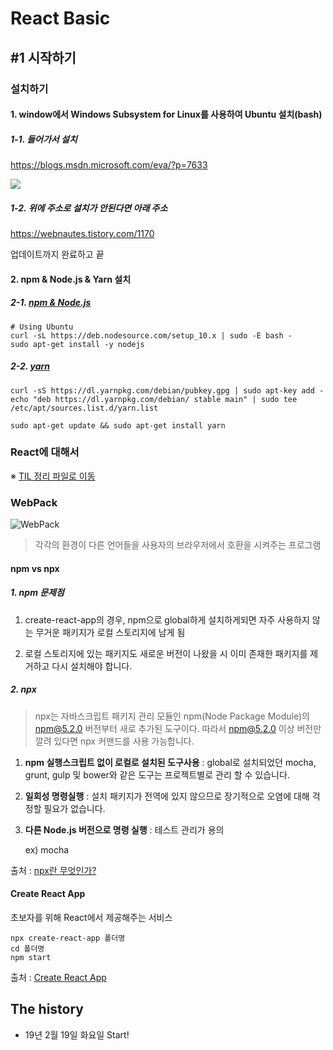 # React Basic

## #1 시작하기

### 설치하기

#### 1. window에서 Windows Subsystem for Linux를 사용하여 Ubuntu 설치(bash)

##### 1-1. 들어가서 설치

https://blogs.msdn.microsoft.com/eva/?p=7633

![](https://msdnshared.blob.core.windows.net/media/2016/04/setting3.png)

##### 1-2. 위에 주소로 설치가 안된다면 아래 주소

https://webnautes.tistory.com/1170

업데이트까지 완료하고 끝

#### 2. npm & Node.js & Yarn 설치

##### 2-1. [npm & Node.js](https://github.com/nodesource/distributions/blob/master/README.md#deb)

```
# Using Ubuntu
curl -sL https://deb.nodesource.com/setup_10.x | sudo -E bash -
sudo apt-get install -y nodejs
```

##### 2-2. [yarn](https://yarnpkg.com/en/docs/install#debian-stable)

```
curl -sS https://dl.yarnpkg.com/debian/pubkey.gpg | sudo apt-key add -
echo "deb https://dl.yarnpkg.com/debian/ stable main" | sudo tee /etc/apt/sources.list.d/yarn.list

sudo apt-get update && sudo apt-get install yarn
```

### React에 대해서

※ [TIL 정리 파일로 이동](/Learned/HandBook/03.LibraryEtc/learned_08_React.md)

### WebPack

![WebPack](/Learned/HandBook/사진자료/WebPack.JPG)

> 각각의 환경이 다른 언어들을 사용자의 브라우저에서 호환을 시켜주는 프로그램

#### npm vs npx

##### 1. npm 문제점

1. create-react-app의 경우, npm으로 global하게 설치하게되면 자주 사용하지 않는 무거운 패키지가 로컬 스토리지에 남게 됨

2. 로컬 스토리지에 있는 패키지도 새로운 버전이 나왔을 시 이미 존재한 패키지를 제거하고 다시 설치해야 합니다.


##### 2. npx
> npx는 자바스크립트 패키지 관리 모듈인 npm(Node Package Module)의 npm@5.2.0 버전부터 새로 추가된 도구이다. 따라서 npm@5.2.0 이상 버전만 깔려 있다면 npx 커맨드를 사용 가능합니다.

1. **npm 실행스크립트 없이 로컬로 설치된 도구사용** : global로 설치되었던 mocha, grunt, gulp 및 bower와 같은 도구는 프로젝트별로 관리 할 수 ​​있습니다.

2. **일회성 명령실행** : 설치 패키지가 전역에 있지 않으므로 장기적으로 오염에 대해 걱정할 필요가 없습니다.

3. **다른 Node.js 버전으로 명령 실행** : 테스트 관리가 용의

    ex) mocha


출처 : [npx란 무엇인가?](https://geonlee.tistory.com/32)

#### Create React App

초보자를 위해 React에서 제공해주는 서비스

```
npx create-react-app 폴더명
cd 폴더명
npm start
```

출처 : [Create React App](https://github.com/facebook/create-react-app)

## The history

- 19년 2월 19일 화요일 Start!